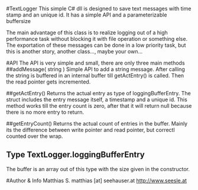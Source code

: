 #TextLogger
This simple C# dll is designed to save text messages with time stamp and an unique id.
It has a simple API and a parameterizable buffersize

The main advantage of this class is to realize logging out of a high performance task without blocking it with file operation or something else.
The exportation of these messages can be done in a low priority task, but this is another story, another class..., maybe your own...

#API
The API is very simple and small, there are only three main methods
##addMessage( string )
Simple API to add a string message. After calling the string is buffered in an internal buffer till getActEntry() is called.
Then the read pointer gets incremented.

##getActEntry()
Returns the actual entry as type of loggingBufferEntry. The struct includes the entry message itself, a timestamp and a unique id.
This method works till the entry count is zero, after that it will return null because there is no more entry to return.

##getEntryCount()
Returns the actual count of entries in the buffer. Mainly its the difference between write pointer and read pointer, but correctl counted over the wrap.

## Type TextLogger.loggingBufferEntry
The buffer is an array out of this type with the size given in the constructor.

#Author & Info
Matthias S.
matthias [at] seehauser.at
http://www.seesle.at
